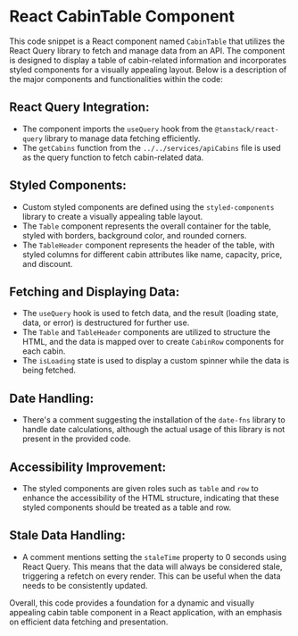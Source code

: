 # React CabinTable Component

This code snippet is a React component named `CabinTable` that utilizes the React Query library to fetch and manage data from an API. The component is designed to display a table of cabin-related information and incorporates styled components for a visually appealing layout. Below is a description of the major components and functionalities within the code:

## React Query Integration:

- The component imports the `useQuery` hook from the `@tanstack/react-query` library to manage data fetching efficiently.
- The `getCabins` function from the `../../services/apiCabins` file is used as the query function to fetch cabin-related data.

## Styled Components:

- Custom styled components are defined using the `styled-components` library to create a visually appealing table layout.
- The `Table` component represents the overall container for the table, styled with borders, background color, and rounded corners.
- The `TableHeader` component represents the header of the table, with styled columns for different cabin attributes like name, capacity, price, and discount.

## Fetching and Displaying Data:

- The `useQuery` hook is used to fetch data, and the result (loading state, data, or error) is destructured for further use.
- The `Table` and `TableHeader` components are utilized to structure the HTML, and the data is mapped over to create `CabinRow` components for each cabin.
- The `isLoading` state is used to display a custom spinner while the data is being fetched.

## Date Handling:

- There's a comment suggesting the installation of the `date-fns` library to handle date calculations, although the actual usage of this library is not present in the provided code.

## Accessibility Improvement:

- The styled components are given roles such as `table` and `row` to enhance the accessibility of the HTML structure, indicating that these styled components should be treated as a table and row.

## Stale Data Handling:

- A comment mentions setting the `staleTime` property to 0 seconds using React Query. This means that the data will always be considered stale, triggering a refetch on every render. This can be useful when the data needs to be consistently updated.

Overall, this code provides a foundation for a dynamic and visually appealing cabin table component in a React application, with an emphasis on efficient data fetching and presentation.
